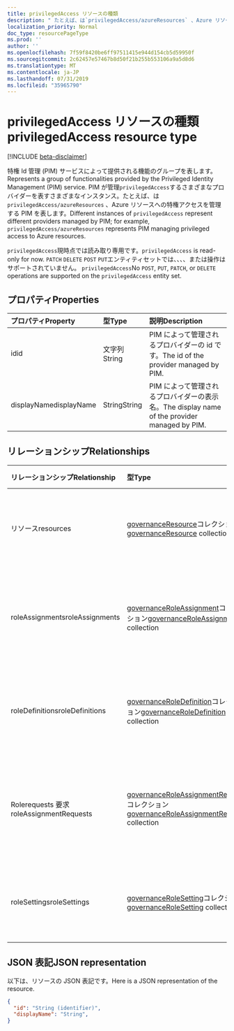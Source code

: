 ```yaml
---
title: privilegedAccess リソースの種類
description: " たとえば、は`privilegedAccess/azureResources` 、Azure リソースへの特権アクセスを管理する PIM を表します。"
localization_priority: Normal
doc_type: resourcePageType
ms.prod: ''
author: ''
ms.openlocfilehash: 7f59f8420be6ff97511415e944d154cb5d59950f
ms.sourcegitcommit: 2c62457e57467b8d50f21b255b553106a9a5d8d6
ms.translationtype: MT
ms.contentlocale: ja-JP
ms.lasthandoff: 07/31/2019
ms.locfileid: "35965790"
---
```

# <a name="privilegedaccess-resource-type"></a><span data-ttu-id="376ab-103">privilegedAccess リソースの種類</span><span class="sxs-lookup"><span data-stu-id="376ab-103">privilegedAccess resource type</span></span>

[!INCLUDE [beta-disclaimer](../../includes/beta-disclaimer.md)]

<span data-ttu-id="376ab-104">特権 Id 管理 (PIM) サービスによって提供される機能のグループを表します。</span><span class="sxs-lookup"><span data-stu-id="376ab-104">Represents a group of functionalities provided by the Privileged Identity Management (PIM) service.</span></span> <span data-ttu-id="376ab-105">PIM が管理`privilegedAccess`するさまざまなプロバイダーを表すさまざまなインスタンス。たとえば、は`privilegedAccess/azureResources` 、Azure リソースへの特権アクセスを管理する PIM を表します。</span><span class="sxs-lookup"><span data-stu-id="376ab-105">Different instances of `privilegedAccess` represent different providers managed by PIM; for example, `privilegedAccess/azureResources` represents PIM managing privileged access to Azure resources.</span></span>


<span data-ttu-id="376ab-106">`privilegedAccess`現時点では読み取り専用です。</span><span class="sxs-lookup"><span data-stu-id="376ab-106">`privilegedAccess` is read-only for now.</span></span> <span data-ttu-id="376ab-107">`PATCH` `DELETE` `POST` `PUT`エンティティセットでは、、、、または操作はサポートされていません。 `privilegedAccess`</span><span class="sxs-lookup"><span data-stu-id="376ab-107">No `POST`, `PUT`, `PATCH`, or `DELETE` operations are supported on the `privilegedAccess` entity set.</span></span>

## <a name="properties"></a><span data-ttu-id="376ab-108">プロパティ</span><span class="sxs-lookup"><span data-stu-id="376ab-108">Properties</span></span>
| <span data-ttu-id="376ab-109">プロパティ</span><span class="sxs-lookup"><span data-stu-id="376ab-109">Property</span></span>  | <span data-ttu-id="376ab-110">型</span><span class="sxs-lookup"><span data-stu-id="376ab-110">Type</span></span>      |<span data-ttu-id="376ab-111">説明</span><span class="sxs-lookup"><span data-stu-id="376ab-111">Description</span></span>|
|:----------|:----------|:----------|
|<span data-ttu-id="376ab-112">id</span><span class="sxs-lookup"><span data-stu-id="376ab-112">id</span></span>         |<span data-ttu-id="376ab-113">文字列</span><span class="sxs-lookup"><span data-stu-id="376ab-113">String</span></span>     |<span data-ttu-id="376ab-114">PIM によって管理されるプロバイダーの id です。</span><span class="sxs-lookup"><span data-stu-id="376ab-114">The id of the provider managed by PIM.</span></span>|
|<span data-ttu-id="376ab-115">displayName</span><span class="sxs-lookup"><span data-stu-id="376ab-115">displayName</span></span>|<span data-ttu-id="376ab-116">String</span><span class="sxs-lookup"><span data-stu-id="376ab-116">String</span></span>     |<span data-ttu-id="376ab-117">PIM によって管理されるプロバイダーの表示名。</span><span class="sxs-lookup"><span data-stu-id="376ab-117">The display name of the provider managed by PIM.</span></span>|


## <a name="relationships"></a><span data-ttu-id="376ab-118">リレーションシップ</span><span class="sxs-lookup"><span data-stu-id="376ab-118">Relationships</span></span>
| <span data-ttu-id="376ab-119">リレーションシップ</span><span class="sxs-lookup"><span data-stu-id="376ab-119">Relationship</span></span>   | <span data-ttu-id="376ab-120">型</span><span class="sxs-lookup"><span data-stu-id="376ab-120">Type</span></span>                                         |<span data-ttu-id="376ab-121">説明</span><span class="sxs-lookup"><span data-stu-id="376ab-121">Description</span></span>|
|:---------------|:---------------------------------------------|:----------|
|<span data-ttu-id="376ab-122">リソース</span><span class="sxs-lookup"><span data-stu-id="376ab-122">resources</span></span>       |<span data-ttu-id="376ab-123">[governanceResource](../resources/governanceresource.md)コレクション</span><span class="sxs-lookup"><span data-stu-id="376ab-123">[governanceResource](../resources/governanceresource.md) collection</span></span>            |<span data-ttu-id="376ab-124">プロバイダーのリソースのコレクション。</span><span class="sxs-lookup"><span data-stu-id="376ab-124">A collection of resources for the provider.</span></span>|
|<span data-ttu-id="376ab-125">roleAssignments</span><span class="sxs-lookup"><span data-stu-id="376ab-125">roleAssignments</span></span> |<span data-ttu-id="376ab-126">[governanceRoleAssignment](../resources/governanceroleassignment.md)コレクション</span><span class="sxs-lookup"><span data-stu-id="376ab-126">[governanceRoleAssignment](../resources/governanceroleassignment.md) collection</span></span>|<span data-ttu-id="376ab-127">プロバイダーのロール割り当てのコレクション。</span><span class="sxs-lookup"><span data-stu-id="376ab-127">A collection of role assignments for the provider.</span></span>|
|<span data-ttu-id="376ab-128">roleDefinitions</span><span class="sxs-lookup"><span data-stu-id="376ab-128">roleDefinitions</span></span> |<span data-ttu-id="376ab-129">[governanceRoleDefinition](../resources/governanceroledefinition.md)コレクション</span><span class="sxs-lookup"><span data-stu-id="376ab-129">[governanceRoleDefinition](../resources/governanceroledefinition.md) collection</span></span>|<span data-ttu-id="376ab-130">プロバイダーのロール日のコレクション。</span><span class="sxs-lookup"><span data-stu-id="376ab-130">A collection of role defintions for the provider.</span></span>|
|<span data-ttu-id="376ab-131">Rolerequests 要求</span><span class="sxs-lookup"><span data-stu-id="376ab-131">roleAssignmentRequests</span></span> |<span data-ttu-id="376ab-132">[governanceRoleAssignmentRequest](../resources/governanceroleassignmentrequest.md)コレクション</span><span class="sxs-lookup"><span data-stu-id="376ab-132">[governanceRoleAssignmentRequest](../resources/governanceroleassignmentrequest.md) collection</span></span>|<span data-ttu-id="376ab-133">プロバイダーのロール割り当て要求のコレクション。</span><span class="sxs-lookup"><span data-stu-id="376ab-133">A collection of role assignment requests for the provider.</span></span>|
|<span data-ttu-id="376ab-134">roleSettings</span><span class="sxs-lookup"><span data-stu-id="376ab-134">roleSettings</span></span> |<span data-ttu-id="376ab-135">[governanceRoleSetting](../resources/governancerolesetting.md)コレクション</span><span class="sxs-lookup"><span data-stu-id="376ab-135">[governanceRoleSetting](../resources/governancerolesetting.md) collection</span></span>|<span data-ttu-id="376ab-136">プロバイダーのロール設定のコレクション。</span><span class="sxs-lookup"><span data-stu-id="376ab-136">A collection of role settings for the provider.</span></span>|


## <a name="json-representation"></a><span data-ttu-id="376ab-137">JSON 表記</span><span class="sxs-lookup"><span data-stu-id="376ab-137">JSON representation</span></span>

<span data-ttu-id="376ab-138">以下は、リソースの JSON 表記です。</span><span class="sxs-lookup"><span data-stu-id="376ab-138">Here is a JSON representation of the resource.</span></span>

<!-- {
  "blockType": "resource",
  "optionalProperties": [

  ],
  "keyProperty": "id",
  "baseType":"microsoft.graph.entity",
  "@odata.type": "microsoft.graph.privilegedAccess"
}-->

```json
{
  "id": "String (identifier)",
  "displayName": "String",
}
```


<!-- uuid: 8fcb5dbc-d5aa-4681-8e31-b001d5168d79
2015-10-25 14:57:30 UTC -->
<!--
{
  "type": "#page.annotation",
  "description": "privilegedAccess",
  "keywords": "",
  "section": "documentation",
  "tocPath": "",
  "suppressions": []
}
-->
